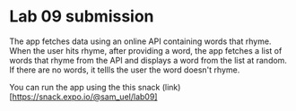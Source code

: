 # Lab 09 submission

The app fetches data using an online API containing words that rhyme. When the user hits rhyme, after providing a word, the app fetches a list of words that rhyme from the API and displays a word from the list at random. If there are no words, it tellls the user the word doesn't rhyme.

You can run the app using the this snack (link)[https://snack.expo.io/@sam_uel/lab09]